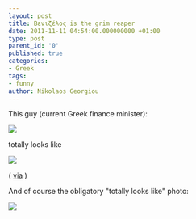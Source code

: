 ```yaml
---
layout: post
title: Βενιζέλος is the grim reaper
date: 2011-11-11 04:54:00.000000000 +01:00
type: post
parent_id: '0'
published: true
categories:
- Greek
tags:
- funny
author: Nikolaos Georgiou
---
```


This guy (current Greek finance minister):

<img src="{{ site.baseurl }}/assets/2011/venizelos_evangelos_min.jpg" />

totally looks like

<img src="{{ site.baseurl }}/assets/2011/benny-grim-reaper.jpg" />

( <a href="http://buzz.reality-tape.com/story.php?title=%CE%95%CF%85%CE%AC%CE%B3%CE%B3%CE%B5%CE%BB%CE%BF%CF%82-%CE%92%CE%B5%CE%BD%CE%B9%CE%B6%CE%AD%CE%BB%CE%BF%CF%82-See-you-in-hell" target="_blank">via</a> )

And of course the obligatory "totally looks like" photo:

<img src="{{ site.baseurl }}/assets/2011/evangelos-venizelos-totally-looks-like-steve-grimmett.jpg" />
